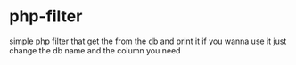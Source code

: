 # php-filter
simple php filter that get the from the db and print it 
if you wanna use it just change the db name and the column you need 
